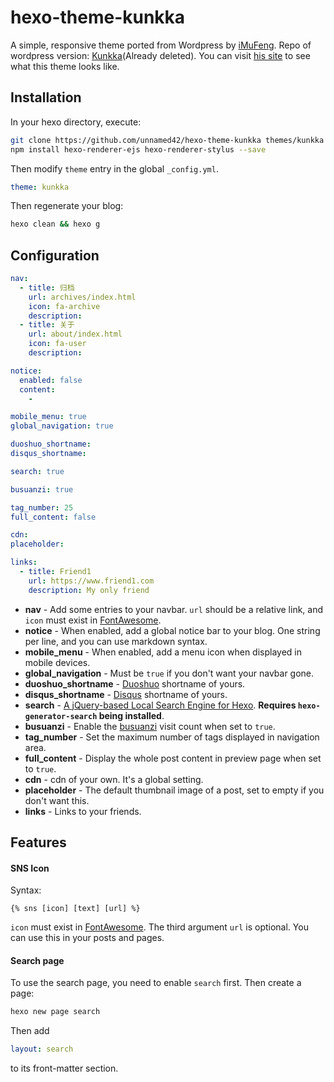# hexo-theme-kunkka

A simple, responsive theme ported from Wordpress by [iMuFeng](https://github.com/iMuFeng).
Repo of wordpress version: [Kunkka](https://github.com/iMuFeng/kunkka)(Already deleted). You can visit [his site](https://mufeng.me/) to see what this theme looks like.

## Installation
In your hexo directory, execute:

```Bash
git clone https://github.com/unnamed42/hexo-theme-kunkka themes/kunkka
npm install hexo-renderer-ejs hexo-renderer-stylus --save
```

Then modify `theme` entry in the global `_config.yml`.
```yaml
theme: kunkka
```

Then regenerate your blog:
```bash
hexo clean && hexo g
```

## Configuration

```yaml
nav:
  - title: 归档
    url: archives/index.html
    icon: fa-archive
    description: 
  - title: 关于
    url: about/index.html
    icon: fa-user
    description: 

notice:
  enabled: false
  content: 
    - 

mobile_menu: true
global_navigation: true

duoshuo_shortname:
disqus_shortname: 

search: true

busuanzi: true

tag_number: 25
full_content: false

cdn: 
placeholder: 

links:
  - title: Friend1
    url: https://www.friend1.com
    description: My only friend
```

+ **nav** - Add some entries to your navbar. `url` should be a relative link, and `icon` must exist in [FontAwesome](http://fontawesome.io/icons/).
+ **notice** - When enabled, add a global notice bar to your blog. One string per line, and you can use markdown syntax.
+ **mobile_menu** - When enabled, add a menu icon when displayed in mobile devices.
+ **global_navigation** - Must be `true` if you don't want your navbar gone.
+ **duoshuo_shortname** - [Duoshuo](http://duoshuo.com/) shortname of yours.
+ **disqus_shortname** - [Disqus](https://disqus.com/) shortname of yours.
+ **search** - [A jQuery-based Local Search Engine for Hexo](http://hahack.com/codes/local-search-engine-for-hexo/). **Requires `hexo-generator-search` being installed**.
+ **busuanzi** - Enable the [busuanzi](http://busuanzi.ibruce.info/) visit count when set to `true`.
+ **tag_number** - Set the maximum number of tags displayed in navigation area.
+ **full_content** - Display the whole post content in preview page when set to `true`.
+ **cdn** - cdn of your own. It's a global setting.
+ **placeholder** - The default thumbnail image of a post, set to empty if you don't want this.
+ **links** - Links to your friends.

## Features

#### SNS Icon

Syntax:
```plain
{% sns [icon] [text] [url] %}
```
`icon` must exist in [FontAwesome](http://fontawesome.io/icons/). The third argument `url` is optional.
You can use this in your posts and pages.

#### Search page

To use the search page, you need to enable `search` first. Then create a page:
```bash
hexo new page search
```

Then add
```yaml
layout: search
```
to its front-matter section.
